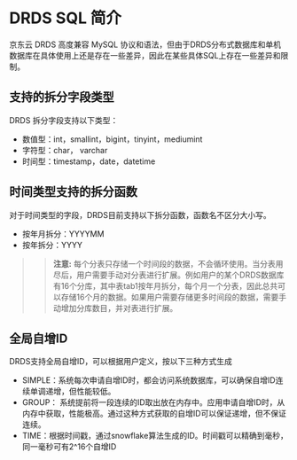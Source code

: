 # DRDS SQL 简介

京东云 DRDS 高度兼容 MySQL 协议和语法，但由于DRDS分布式数据库和单机数据库在具体使用上还是存在一些差异，因此在某些具体SQL上存在一些差异和限制。


## 支持的拆分字段类型
DRDS 拆分字段支持以下类型：
- 数值型：int，smallint，bigint，tinyint，mediumint
- 字符型：char， varchar
- 时间型：timestamp，date，datetime

## 时间类型支持的拆分函数
对于时间类型的字段，DRDS目前支持以下拆分函数，函数名不区分大小写。
- 按年月拆分：YYYYMM
- 按年拆分：YYYY

>>**注意:**
每个分表只存储一个时间段的数据，不会循环使用。当分表用尽后，用户需要手动对分表进行扩展。例如用户的某个DRDS数据库有16个分库，其中表tab1按年月拆分，每个月一个分表，因此总共可以存储16个月的数据。如果用户需要存储更多时间段的数据，需要手动增加分库数目，并对表进行扩展。

## 全局自增ID
DRDS支持全局自增ID，可以根据用户定义，按以下三种方式生成
- SIMPLE：系统每次申请自增ID时，都会访问系统数据库，可以确保自增ID连续单调递增，但性能较低。
- GROUP： 系统提前将一段连续的ID取出放在内存中。应用申请自增ID时，从内存中获取，性能极高。通过这种方式获取的自增ID可以保证递增，但不保证连续。
- TIME：根据时间戳，通过snowflake算法生成的ID。时间戳可以精确到毫秒，同一毫秒可有2^16个自增ID


